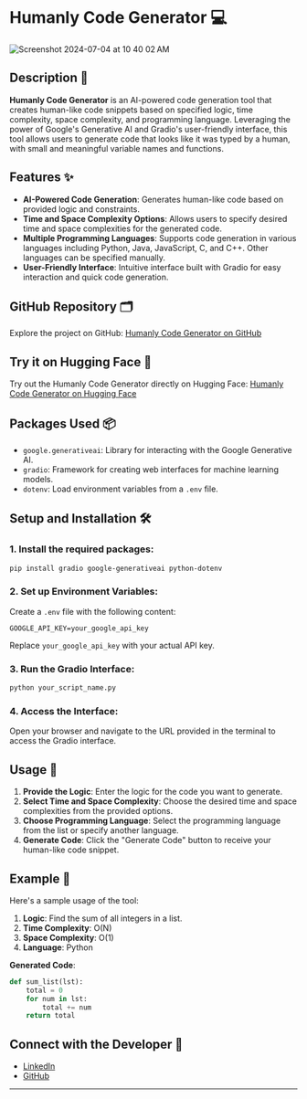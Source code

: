 
# Humanly Code Generator 💻

![Screenshot 2024-07-04 at 10 40 02 AM](https://github.com/isharizh/CodeHumanly/assets/93082178/0be8b51d-4569-4fa2-8009-abf87bef6501)

## Description 📜

**Humanly Code Generator** is an AI-powered code generation tool that creates human-like code snippets based on specified logic, time complexity, space complexity, and programming language. Leveraging the power of Google's Generative AI and Gradio's user-friendly interface, this tool allows users to generate code that looks like it was typed by a human, with small and meaningful variable names and functions.


## Features ✨

- **AI-Powered Code Generation**: Generates human-like code based on provided logic and constraints.
- **Time and Space Complexity Options**: Allows users to specify desired time and space complexities for the generated code.
- **Multiple Programming Languages**: Supports code generation in various languages including Python, Java, JavaScript, C, and C++. Other languages can be specified manually.
- **User-Friendly Interface**: Intuitive interface built with Gradio for easy interaction and quick code generation.

## GitHub Repository 🗂️

Explore the project on GitHub: [Humanly Code Generator on GitHub](https://github.com/yourusername/humanly-code-generator)

## Try it on Hugging Face 🚀

Try out the Humanly Code Generator directly on Hugging Face: [Humanly Code Generator on Hugging Face](https://huggingface.co/spaces/harizh/CodeHumanly)

## Packages Used 📦

- `google.generativeai`: Library for interacting with the Google Generative AI.
- `gradio`: Framework for creating web interfaces for machine learning models.
- `dotenv`: Load environment variables from a `.env` file.

## Setup and Installation 🛠️

### 1. Install the required packages:

```bash
pip install gradio google-generativeai python-dotenv
```

### 2. Set up Environment Variables:

Create a `.env` file with the following content:

```env
GOOGLE_API_KEY=your_google_api_key
```

Replace `your_google_api_key` with your actual API key.

### 3. Run the Gradio Interface:

```bash
python your_script_name.py
```

### 4. Access the Interface:

Open your browser and navigate to the URL provided in the terminal to access the Gradio interface.

## Usage 📑

1. **Provide the Logic**: Enter the logic for the code you want to generate.
2. **Select Time and Space Complexity**: Choose the desired time and space complexities from the provided options.
3. **Choose Programming Language**: Select the programming language from the list or specify another language.
4. **Generate Code**: Click the "Generate Code" button to receive your human-like code snippet.

## Example 🌟

Here's a sample usage of the tool:

1. **Logic**: Find the sum of all integers in a list.
2. **Time Complexity**: O(N)
3. **Space Complexity**: O(1)
4. **Language**: Python

**Generated Code**:

```python
def sum_list(lst):
    total = 0
    for num in lst:
        total += num
    return total
```

## Connect with the Developer 🤝

- [LinkedIn](https://www.linkedin.com/in/harizh)
- [GitHub](https://github.com/isharizh)

---
